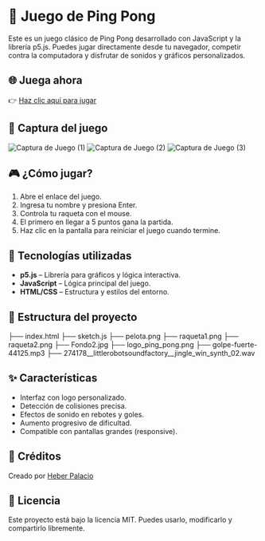 # 🏓 Juego de Ping Pong

Este es un juego clásico de Ping Pong desarrollado con JavaScript y la librería p5.js. Puedes jugar directamente desde tu navegador, competir contra la computadora y disfrutar de sonidos y gráficos personalizados.

## 🌐 Juega ahora

👉 [Haz clic aquí para jugar](https://heberpalacio.github.io/juego-ping-pong/)

## 📸 Captura del juego

![Captura de Juego (1)](https://github.com/user-attachments/assets/4685e783-a018-467e-8c61-1bc1ed5bbcd9)
![Captura de Juego (2)](https://github.com/user-attachments/assets/28608add-927f-4035-aae1-34cb63178b1d)
![Captura de Juego (3)](https://github.com/user-attachments/assets/ade38271-6921-48a3-98b4-9a2cec1fc855)

## 🎮 ¿Cómo jugar?

1. Abre el enlace del juego.
2. Ingresa tu nombre y presiona Enter.
3. Controla tu raqueta con el mouse.
4. El primero en llegar a 5 puntos gana la partida.
5. Haz clic en la pantalla para reiniciar el juego cuando termine.

## 🔧 Tecnologías utilizadas

- **p5.js** – Librería para gráficos y lógica interactiva.
- **JavaScript** – Lógica principal del juego.
- **HTML/CSS** – Estructura y estilos del entorno.

## 📁 Estructura del proyecto

├── index.html
├── sketch.js
├── pelota.png
├── raqueta1.png
├── raqueta2.png
├── Fondo2.jpg
├── logo_ping_pong.png
├── golpe-fuerte-44125.mp3
├── 274178__littlerobotsoundfactory__jingle_win_synth_02.wav


## ✨ Características

- Interfaz con logo personalizado.
- Detección de colisiones precisa.
- Efectos de sonido en rebotes y goles.
- Aumento progresivo de dificultad.
- Compatible con pantallas grandes (responsive).

## 🧠 Créditos

Creado por [Heber Palacio](https://github.com/heberpalacio)

## 📄 Licencia

Este proyecto está bajo la licencia MIT. Puedes usarlo, modificarlo y compartirlo libremente.
